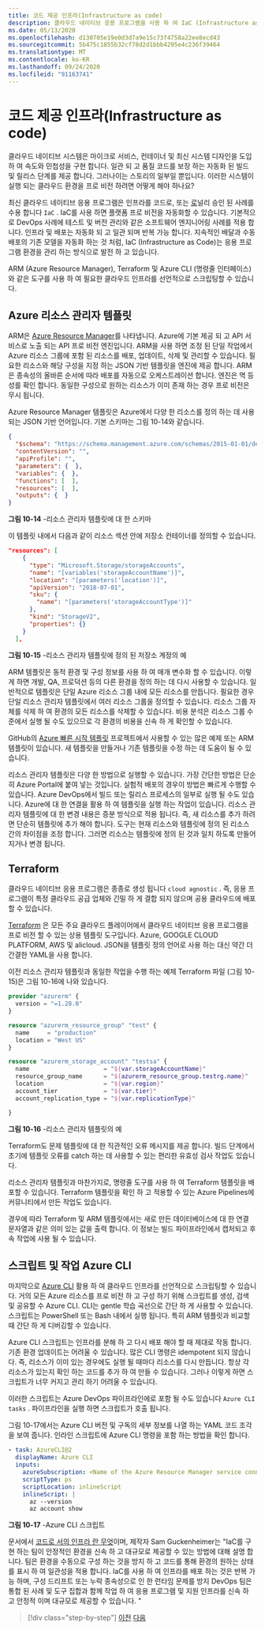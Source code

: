 ```yaml
---
title: 코드 제공 인프라(Infrastructure as code)
description: 클라우드 네이티브 응용 프로그램을 사용 하 여 IaC (Infrastructure as Code) 수용
ms.date: 05/13/2020
ms.openlocfilehash: d130705e19e0d3d7a9e15c73f4758a22ee8ecd43
ms.sourcegitcommit: 5b475c1855b32cf78d2d1bbb4295e4c236f39464
ms.translationtype: MT
ms.contentlocale: ko-KR
ms.lasthandoff: 09/24/2020
ms.locfileid: "91163741"
---
```

# <a name="infrastructure-as-code"></a>코드 제공 인프라(Infrastructure as code)

클라우드 네이티브 시스템은 마이크로 서비스, 컨테이너 및 최신 시스템 디자인을 도입 하 여 속도와 민첩성을 구현 합니다. 일관 되 고 품질 코드를 보장 하는 자동화 된 빌드 및 릴리스 단계를 제공 합니다. 그러나이는 스토리의 일부일 뿐입니다. 이러한 시스템이 실행 되는 클라우드 환경을 프로 비전 하려면 어떻게 해야 하나요?

최신 클라우드 네이티브 응용 프로그램은 인프라를 코드로, 또는 [로](/azure/devops/learn/what-is-infrastructure-as-code)널리 승인 된 사례를 수용 합니다 `IaC` .  IaC를 사용 하면 플랫폼 프로 비전을 자동화할 수 있습니다. 기본적으로 DevOps 사례에 테스트 및 버전 관리와 같은 소프트웨어 엔지니어링 사례를 적용 합니다. 인프라 및 배포는 자동화 되 고 일관 되며 반복 가능 합니다. 지속적인 배달과 수동 배포의 기존 모델을 자동화 하는 것 처럼, IaC (Infrastructure as Code)는 응용 프로그램 환경을 관리 하는 방식으로 발전 하 고 있습니다.

ARM (Azure Resource Manager), Terraform 및 Azure CLI (명령줄 인터페이스)와 같은 도구를 사용 하 여 필요한 클라우드 인프라를 선언적으로 스크립팅할 수 있습니다.

## <a name="azure-resource-manager-templates"></a>Azure 리소스 관리자 템플릿

ARM은 [Azure Resource Manager](/azure/azure-resource-manager/management/overview)를 나타냅니다. Azure에 기본 제공 되 고 API 서비스로 노출 되는 API 프로 비전 엔진입니다. ARM을 사용 하면 조정 된 단일 작업에서 Azure 리소스 그룹에 포함 된 리소스를 배포, 업데이트, 삭제 및 관리할 수 있습니다. 필요한 리소스와 해당 구성을 지정 하는 JSON 기반 템플릿을 엔진에 제공 합니다. ARM은 종속성의 올바른 순서에 따라 배포를 자동으로 오케스트레이션 합니다. 엔진은 멱 등 성를 확인 합니다. 동일한 구성으로 원하는 리소스가 이미 존재 하는 경우 프로 비전은 무시 됩니다.

Azure Resource Manager 템플릿은 Azure에서 다양 한 리소스를 정의 하는 데 사용 되는 JSON 기반 언어입니다. 기본 스키마는 그림 10-14와 같습니다.

```json
{
  "$schema": "https://schema.management.azure.com/schemas/2015-01-01/deploymentTemplate.json#",
  "contentVersion": "",
  "apiProfile": "",
  "parameters": {  },
  "variables": {  },
  "functions": [  ],
  "resources": [  ],
  "outputs": {  }
}
```

**그림 10-14** -리소스 관리자 템플릿에 대 한 스키마

이 템플릿 내에서 다음과 같이 리소스 섹션 안에 저장소 컨테이너를 정의할 수 있습니다.

```json
"resources": [
    {
      "type": "Microsoft.Storage/storageAccounts",
      "name": "[variables('storageAccountName')]",
      "location": "[parameters('location')]",
      "apiVersion": "2018-07-01",
      "sku": {
        "name": "[parameters('storageAccountType')]"
      },
      "kind": "StorageV2",
      "properties": {}
    }
  ],
```

**그림 10-15** -리소스 관리자 템플릿에 정의 된 저장소 계정의 예

ARM 템플릿은 동적 환경 및 구성 정보를 사용 하 여 매개 변수화 할 수 있습니다. 이렇게 하면 개발, QA, 프로덕션 등의 다른 환경을 정의 하는 데 다시 사용할 수 있습니다. 일반적으로 템플릿은 단일 Azure 리소스 그룹 내에 모든 리소스를 만듭니다. 필요한 경우 단일 리소스 관리자 템플릿에서 여러 리소스 그룹을 정의할 수 있습니다. 리소스 그룹 자체를 삭제 하 여 환경의 모든 리소스를 삭제할 수 있습니다. 비용 분석은 리소스 그룹 수준에서 실행 될 수도 있으므로 각 환경의 비용을 신속 하 게 확인할 수 있습니다.

GitHub의 [Azure 빠른 시작 템플릿](https://github.com/Azure/azure-quickstart-templates) 프로젝트에서 사용할 수 있는 많은 예제 또는 ARM 템플릿이 있습니다. 새 템플릿을 만들거나 기존 템플릿을 수정 하는 데 도움이 될 수 있습니다.

리소스 관리자 템플릿은 다양 한 방법으로 실행할 수 있습니다. 가장 간단한 방법은 단순히 Azure Portal에 붙여 넣는 것입니다. 실험적 배포의 경우이 방법은 빠르게 수행할 수 있습니다. Azure DevOps에서 빌드 또는 릴리스 프로세스의 일부로 실행 될 수도 있습니다. Azure에 대 한 연결을 활용 하 여 템플릿을 실행 하는 작업이 있습니다. 리소스 관리자 템플릿에 대 한 변경 내용은 증분 방식으로 적용 됩니다. 즉, 새 리소스를 추가 하려면 단순히 템플릿에 추가 해야 합니다. 도구는 현재 리소스와 템플릿에 정의 된 리소스 간의 차이점을 조정 합니다. 그러면 리소스는 템플릿에 정의 된 것과 일치 하도록 만들어지거나 변경 됩니다.  

## <a name="terraform"></a>Terraform

클라우드 네이티브 응용 프로그램은 종종로 생성 됩니다 `cloud agnostic` . 즉, 응용 프로그램이 특정 클라우드 공급 업체와 긴밀 하 게 결합 되지 않으며 공용 클라우드에 배포할 수 있습니다.

[Terraform](https://www.terraform.io/) 은 모든 주요 클라우드 플레이어에서 클라우드 네이티브 응용 프로그램을 프로 비전 할 수 있는 상용 템플릿 도구입니다. Azure, GOOGLE CLOUD PLATFORM, AWS 및 alicloud. JSON을 템플릿 정의 언어로 사용 하는 대신 약간 더 간결한 YAML을 사용 합니다.

이전 리소스 관리자 템플릿과 동일한 작업을 수행 하는 예제 Terraform 파일 (그림 10-15)은 그림 10-16에 나와 있습니다.

```terraform
provider "azurerm" {
  version = "=1.28.0"
}

resource "azurerm_resource_group" "test" {
  name     = "production"
  location = "West US"
}

resource "azurerm_storage_account" "testsa" {
  name                     = "${var.storageAccountName}"
  resource_group_name      = "${azurerm_resource_group.testrg.name}"
  location                 = "${var.region}"
  account_tier             = "${var.tier}"
  account_replication_type = "${var.replicationType}"

}
```

**그림 10-16** -리소스 관리자 템플릿의 예

Terraform도 문제 템플릿에 대 한 직관적인 오류 메시지를 제공 합니다. 빌드 단계에서 초기에 템플릿 오류를 catch 하는 데 사용할 수 있는 편리한 유효성 검사 작업도 있습니다.

리소스 관리자 템플릿과 마찬가지로, 명령줄 도구를 사용 하 여 Terraform 템플릿을 배포할 수 있습니다. Terraform 템플릿을 확인 하 고 적용할 수 있는 Azure Pipelines에 커뮤니티에서 만든 작업도 있습니다.

경우에 따라 Terraform 및 ARM 템플릿에서는 새로 만든 데이터베이스에 대 한 연결 문자열과 같은 의미 있는 값을 출력 합니다. 이 정보는 빌드 파이프라인에서 캡처되고 후속 작업에 사용 될 수 있습니다.

## <a name="azure-cli-scripts-and-tasks"></a>스크립트 및 작업 Azure CLI

마지막으로 [Azure CLI](/cli/azure/) 활용 하 여 클라우드 인프라를 선언적으로 스크립팅할 수 있습니다. 거의 모든 Azure 리소스를 프로 비전 하 고 구성 하기 위해 스크립트를 생성, 검색 및 공유할 수 Azure CLI. CLI는 gentle 학습 곡선으로 간단 하 게 사용할 수 있습니다. 스크립트는 PowerShell 또는 Bash 내에서 실행 됩니다. 특히 ARM 템플릿과 비교할 때 간단 하 게 디버깅할 수 있습니다.

Azure CLI 스크립트는 인프라를 분해 하 고 다시 배포 해야 할 때 제대로 작동 합니다. 기존 환경 업데이트는 어려울 수 있습니다. 많은 CLI 명령은 idempotent 되지 않습니다. 즉, 리소스가 이미 있는 경우에도 실행 될 때마다 리소스를 다시 만듭니다. 항상 각 리소스가 있는지 확인 하는 코드를 추가 하 여 만들 수 있습니다. 그러나 이렇게 하면 스크립트가 너무 커지고 관리 하기 어려울 수 있습니다.

이러한 스크립트는 Azure DevOps 파이프라인에로 포함 될 수도 있습니다 `Azure CLI tasks` . 파이프라인을 실행 하면 스크립트가 호출 됩니다.

그림 10-17에서는 Azure CLI 버전 및 구독의 세부 정보를 나열 하는 YAML 코드 조각을 보여 줍니다. 인라인 스크립트에 Azure CLI 명령을 포함 하는 방법을 확인 합니다.

```yaml
- task: AzureCLI@2
  displayName: Azure CLI
  inputs:
    azureSubscription: <Name of the Azure Resource Manager service connection>
    scriptType: ps
    scriptLocation: inlineScript
    inlineScript: |
      az --version
      az account show
```

**그림 10-17** -Azure CLI 스크립트

문서에서 [코드로 서의 인프라 란 무엇](/azure/devops/learn/what-is-infrastructure-as-code)이며, 제작자 Sam Guckenheimer는 "IaC를 구현 하는 팀이 안정적인 환경을 신속 하 고 대규모로 제공할 수 있는 방법에 대해 설명 합니다. 팀은 환경을 수동으로 구성 하는 것을 방지 하 고 코드를 통해 환경의 원하는 상태를 표시 하 여 일관성을 적용 합니다. IaC를 사용 하 여 인프라를 배포 하는 것은 반복 가능 하며, 구성 드리프트 또는 누락 종속성으로 인 한 런타임 문제를 방지 DevOps 팀은 통합 된 사례 및 도구 집합과 함께 작업 하 여 응용 프로그램 및 지원 인프라를 신속 하 고 안정적 이며 대규모로 제공할 수 있습니다. "

>[!div class="step-by-step"]
>[이전](feature-flags.md)
>[다음](application-bundles.md)
